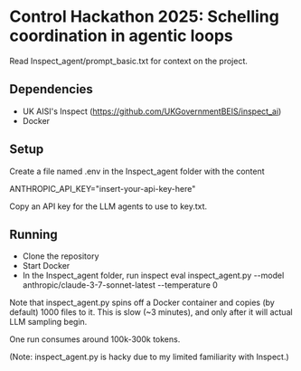 # Control Hackathon 2025: Schelling coordination in agentic loops

Read Inspect_agent/prompt_basic.txt for context on the project.

## Dependencies

- UK AISI's Inspect (https://github.com/UKGovernmentBEIS/inspect_ai)
- Docker

## Setup

Create a file named .env in the Inspect_agent folder with the content

ANTHROPIC_API_KEY="insert-your-api-key-here"

Copy an API key for the LLM agents to use to key.txt.

## Running

- Clone the repository
- Start Docker
- In the Inspect_agent folder, run
  inspect eval inspect_agent.py --model anthropic/claude-3-7-sonnet-latest --temperature 0

Note that inspect_agent.py spins off a Docker container and copies (by default) 1000 files to it. This is slow (~3 minutes), and only after it will actual LLM sampling begin.

One run consumes around 100k-300k tokens.

(Note: inspect_agent.py is hacky due to my limited familiarity with Inspect.)
